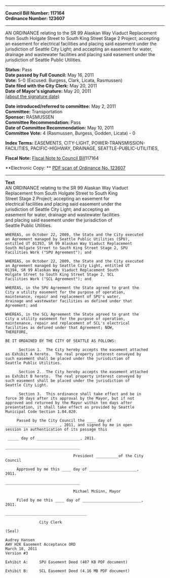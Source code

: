* * * * *  
  
**Council Bill Number: [](#h0)[](#h2)117164**   
**Ordinance Number: 123607**  
  
* * * * *  
  
AN ORDINANCE relating to the SR 99 Alaskan Way Viaduct Replacement from South Holgate Street to South King Street Stage 2 Project; accepting an easement for electrical facilities and placing said easement under the jurisdiction of Seattle City Light; and accepting an easement for water, drainage and wastewater facilities and placing said easement under the jurisdiction of Seattle Public Utilities.  
  
**Status:** Pass   
**Date passed by Full Council:** May 16, 2011   
**Vote:** 5-0 (Excused: Burgess, Clark, Licata, Rasmussen)   
**Date filed with the City Clerk:** May 20, 2011   
**Date of Mayor's signature:** May 20, 2011   
[(about the signature date)](/~public/approvaldate.htm)   
  
  
**Date introduced/referred to committee:** May 2, 2011   
**Committee:** Transportation   
**Sponsor:** RASMUSSEN   
**Committee Recommendation:** Pass   
**Date of Committee Recommendation:** May 10, 2011   
**Committee Vote:** 4 (Rasmussen, Burgess, Godden, Licata) - 0   
  
**Index Terms:** EASEMENTS, CITY-LIGHT, POWER-TRANSMISSION-FACILITIES, PACIFIC-HIGHWAY, DRAINAGE, SEATTLE-PUBLIC-UTILITIES,  
  
**Fiscal Note:** [Fiscal Note to Council Bill](http://clerk.seattle.gov/~public/fnote/117164.htm)[](#h1)[](#h3)117164  
  
**Electronic Copy: ** [PDF scan of Ordinance No. 123607](/~archives/Ordinances/Ord_123607.pdf)  
  
* * * * *  
  
**Text**  
    AN ORDINANCE relating to the SR 99 Alaskan Way Viaduct  
    Replacement from South Holgate Street to South King  
    Street Stage 2 Project; accepting an easement for  
    electrical facilities and placing said easement under the  
    jurisdiction of Seattle City Light; and accepting an  
    easement for water, drainage and wastewater facilities  
    and placing said easement under the jurisdiction of  
    Seattle Public Utilities.  
  
    WHEREAS, on October 22, 2009, the State and the City executed  
    an Agreement managed by Seattle Public Utilities (SPU),  
    entitled UT 01393, SR 99 Alaskan Way Viaduct Replacement  
    South Holgate Street to South King Street Stage 2, SPU  
    Facilities Work ("SPU Agreement"); and  
  
    WHEREAS, on October 22, 2009, the State and the City executed  
    an Agreement managed by Seattle City Light, entitled UT  
    01394, SR 99 Alaskan Way Viaduct Replacement South  
    Holgate Street to South King Street Stage 2, SCL  
    Facilities Work ("SCL Agreement"); and  
  
    WHEREAS, in the SPU Agreement the State agreed to grant the  
    City a utility easement for the purpose of operation,  
    maintenance, repair and replacement of SPU's water,  
    drainage and wastewater facilities as defined under that  
    Agreement; and  
  
    WHEREAS, in the SCL Agreement the State agreed to grant the  
    City a utility easement for the purpose of operation,  
    maintenance, repair and replacement of SCL's electrical  
    facilities as defined under that Agreement; NOW,  
    THEREFORE,  
  
    BE IT ORDAINED BY THE CITY OF SEATTLE AS FOLLOWS:  
  
          Section 1.  The City hereby accepts the easement attached  
    as Exhibit A hereto.  The real property interest conveyed by  
    such easement shall be placed under the jurisdiction of  
    Seattle Public Utilities.  
  
          Section 2.  The City hereby accepts the easement attached  
    as Exhibit B hereto.  The real property interest conveyed by  
    such easement shall be placed under the jurisdiction of  
    Seattle City Light.  
  
          Section 3.  This ordinance shall take effect and be in  
    force 30 days after its approval by the Mayor, but if not  
    approved and returned by the Mayor within ten days after  
    presentation, it shall take effect as provided by Seattle  
    Municipal Code Section 1.04.020.  
  
         Passed by the City Council the ____ day of  
    ________________________, 2011, and signed by me in open  
    session in authentication of its passage this  
  
     _____ day of ___________________, 2011.  
  
    _________________________________  
  
                                  President __________of the City  
    Council  
  
         Approved by me this ____ day of _____________________,  
    2011.  
  
    _________________________________  
  
                                  Michael McGinn, Mayor  
  
         Filed by me this ____ day of __________________________,  
    2011.  
  
    ____________________________________  
  
                   City Clerk  
  
    (Seal)  
  
    Audrey Hansen  
    AWV H2K Easement Acceptance ORD  
    March 18, 2011  
    Version #3  
  
    Exhibit A:     SPU Easement Deed (407 KB PDF document)  
  
    Exhibit B:     SCL Easement Deed (4.16 MB PDF document)  
